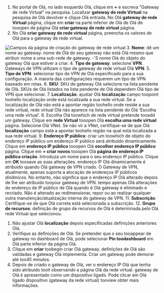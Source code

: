 1. No portal de Olá, no lado esquerdo Olá, clique em  **+**  e escreva "Gateway de rede Virtual" na pesquisa. Localizar **gateway de rede Virtual** na pesquisa de Olá devolver e clique Olá entrada. No Olá **gateway de rede Virtual** página, clique em **criar** na parte inferior de Olá de Olá de tooopen de página Olá **criar gateway de rede virtual** página.
2. No Olá **criar gateway de rede virtual** página, preencha os valores de Olá para o gateway de rede virtual.

  ![Campos da página de criação do gateway de rede virtual](./media/vpn-gateway-add-gw-rm-portal-include/gw.png "o painel ")
3. **Nome**: dê um nome ao gateway. nome de Olá do seu gateway não está Olá mesmo que atribuir nome a uma sub-rede de gateway. -'S nome Olá do objeto do gateway Olá que estiver a criar.
4. **Tipo de gateway**: selecione **VPN**. Gateways de VPN utilizam o tipo de gateway de rede virtual Olá **VPN**.
5. **Tipo de VPN**: selecionar tipo de VPN de Olá especificado para a sua configuração. A maioria das configurações requerem um tipo de VPN baseado em rotas.
6. **SKU**: SKU de gateway Olá selecione na lista pendente de Olá. SKUs de Olá listados na lista pendente de Olá dependem Olá tipo de VPN que selecionar.
7. **Localização**: ajustar Olá **localização** campo toopoint toohello localização onde está localizada a sua rede virtual. Se a localização de Olá não está a apontar região toohello onde reside a sua rede virtual, rede virtual Olá não aparece na lista pendente do Olá 'Escolha uma rede virtual'.
8. Escolha Olá toowhich de rede virtual pretende tooadd um gateway. Clique em **rede Virtual** tooopen Olá **escolha uma rede virtual** página. Selecione Olá VNet. Se não vir a VNet, certifique-se de que Olá **localização** campo está a apontar toohello região na qual está localizada a sua rede virtual.
9. **Endereço IP público**: criar um toowhich de objeto do endereço IP público um endereço IP público será atribuído dinamicamente. Clique em **endereço IP público** tooopen Olá **escolher endereço IP público** página. Clique em **+ criar novos** tooopen Olá **página de endereço IP pública criação**. Introduza um nome para o seu endereço IP público. Clique em **OK** toosave as suas alterações. endereço IP Olá dinamicamente é atribuído quando Olá gateway de VPN criado. O Gateway de VPN, atualmente, apenas suporta a alocação de endereços IP públicos *dinâmicos*. No entanto, não significa que o endereço IP Olá alterado depois de lhe ser atribuído tooyour gateway de VPN. tempo apenas Olá alterações do endereço de IP público de Olá quando é Olá gateway é eliminado e recriado. Não é alterado ao redimensionar, repor ou ao realizar qualquer outra manutenção/atualização interna do gateway de VPN.
11. **Subscrição**: Certifique-se de que Olá correta está selecionada a subscrição.
12. **Grupo de recursos**: definição de grupo de recursos de Olá é determinada pelo Olá rede Virtual que selecionou.
1. Não ajustar Olá **localização** depois especificadas definições anteriores Olá.
2. Verifique as definições de Olá. Se pretender que o seu tooappear de gateway no dashboard de Olá, pode selecionar **Pin toodashboard** em Olá parte inferior da página Olá.
3. Clique em **criar** toobegin criar Olá gateway. definições de Olá são validadas e gateway Olá implementa. Criar um gateway pode demorar até too45 minutos.
4. Depois de criado o gateway de Olá, ver o endereço IP Olá que tenha sido atribuído tooit observando a página Olá da rede virtual. gateway de Olá é apresentado como um dispositivo ligado. Pode clicar em Olá ligado dispositivo (gateway da rede virtual) tooview obter mais informações.
